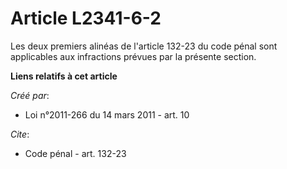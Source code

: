 # Article L2341-6-2

Les deux premiers alinéas de l'article 132-23 du code pénal sont applicables aux infractions prévues par la présente section.

**Liens relatifs à cet article**

_Créé par_:

  - Loi n°2011-266 du 14 mars 2011 - art. 10

_Cite_:

  - Code pénal - art. 132-23

